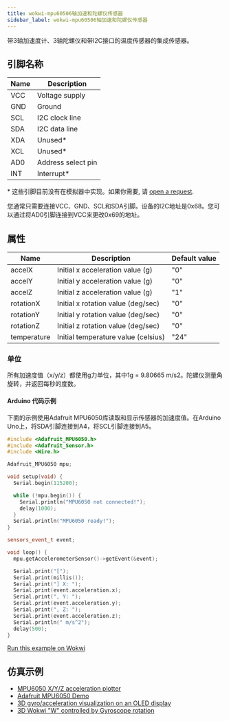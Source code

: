 ```yaml
---
title: wokwi-mpu60506轴加速和陀螺仪传感器
sidebar_label: wokwi-mpu60506轴加速和陀螺仪传感器
---
```


 带3轴加速度计、3轴陀螺仪和带I2C接口的温度传感器的集成传感器。

<wokwi-mpu6050 />

## 引脚名称

| Name | Description        |
| ---- | ------------------ |
| VCC  | Voltage supply     |
| GND  | Ground             |
| SCL  | I2C clock line     |
| SDA  | I2C data line      |
| XDA  | Unused\*           |
| XCL  | Unused\*           |
| AD0  | Address select pin |
| INT  | Interrupt\*        |

\* 这些引脚目前没有在模拟器中实现。如果你需要, 请 [open a request](https://github.com/wokwi/wokwi-features/issues/new).

您通常只需要连接VCC、GND、SCL和SDA引脚。设备的I2C地址是0x68。您可以通过将AD0引脚连接到VCC来更改0x69的地址。

## 属性

| Name        | Description                         | Default value |
| ----------- | ----------------------------------- | ------------- |
| accelX      | Initial x acceleration value (g)    | "0"           |
| accelY      | Initial y acceleration value (g)    | "0"           |
| accelZ      | Initial z acceleration value (g)    | "1"           |
| rotationX   | Initial x rotation value (deg/sec)  | "0"           |
| rotationY   | Initial y rotation value (deg/sec)  | "0"           |
| rotationZ   | Initial z rotation value (deg/sec)  | "0"           |
| temperature | Initial temperature value (celsius) | "24"          |

### 单位

所有加速度值（x/y/z）都使用g力单位，其中1g = 9.80665 m/s2。陀螺仪测量角旋转，并返回每秒的度数。

#### Arduino 代码示例

下面的示例使用Adafruit MPU6050库读取和显示传感器的加速度值。在Arduino Uno上，将SDA引脚连接到A4，将SCL引脚连接到A5。

```cpp
#include <Adafruit_MPU6050.h>
#include <Adafruit_Sensor.h>
#include <Wire.h>

Adafruit_MPU6050 mpu;

void setup(void) {
  Serial.begin(115200);

  while (!mpu.begin()) {
    Serial.println("MPU6050 not connected!");
    delay(1000);
  }
  Serial.println("MPU6050 ready!");
}

sensors_event_t event;

void loop() {
  mpu.getAccelerometerSensor()->getEvent(&event);

  Serial.print("[");
  Serial.print(millis());
  Serial.print("] X: ");
  Serial.print(event.acceleration.x);
  Serial.print(", Y: ");
  Serial.print(event.acceleration.y);
  Serial.print(", Z: ");
  Serial.print(event.acceleration.z);
  Serial.println(" m/s^2");
  delay(500);
}
```

[Run this example on Wokwi](https://wokwi.com/projects/305937248748044864)

## 仿真示例

- [MPU6050 X/Y/Z acceleration plotter](https://wokwi.com/projects/305937156771152449)
- [Adafruit MPU6050 Demo](https://wokwi.com/projects/305936654686749250)
- [3D gyro/acceleration visualization on an OLED display](https://wokwi.com/projects/306115576172905024)
- [3D Wokwi "W" controlled by Gyroscope rotation](https://wokwi.com/projects/306399551789466177)
